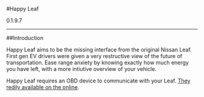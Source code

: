 #Happy Leaf

0.1.9.7
_______


##Introduction

Happy Leaf aims to be the missing interface from the original Nissan Leaf. First gen EV drivers were given a very restructive view of the future of transportation. Ease range anxiety by knowing exactly how much energy you have left, with a more intiutive overview of your vehicle.

Happy Leaf requires an OBD device to communicate with your Leaf. [They redily available on the online](https://www.amazon.com/Veepeak-Scanner-Adapter-Diagnostic-Trouble/dp/B00WPW6BAE/ref=sr_1_1?s=automotive&ie=UTF8&qid=1491881368&sr=1-1&keywords=veepeak+obd2+scanner).

